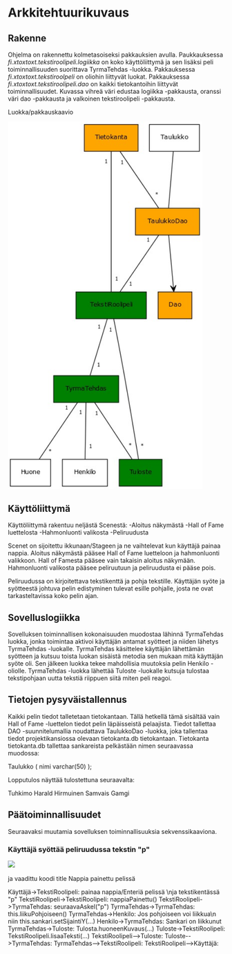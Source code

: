 # Arkkitehtuurikuvaus

## Rakenne

Ohjelma on rakennettu kolmetasoiseksi pakkauksien avulla. Paukkauksessa _fi.xtoxtoxt.tekstiroolipeli.logiikka_ on koko käyttöliittymä ja sen lisäksi peli toiminnallisuuden suorittava TyrmaTehdas -luokka. Pakkauksessa _fi.xtoxtoxt.tekstiroolpeli_ on oliohin liittyvät luokat. Pakkauksessa _fi.xtoxtoxt.tekstiroolipeli.dao_ on kaikki tietokantoihin liittyvät toiminnallisuudet. Kuvassa vihreä väri edustaa logiikka -pakkausta, oranssi väri dao -pakkausta ja valkoinen tekstiroolipeli -pakkausta.

Luokka/pakkauskaavio

<img src="https://github.com/Karvamahuli/otm-harjoitustyo/blob/master/dokumentaatio/TekstiRoolipeliKaavio.jpg" width="450">

## Käyttöliittymä

Käyttöliittymä rakentuu neljästä Scenestä:
-Aloitus näkymästä
-Hall of Fame luettelosta
-Hahmonluonti valikosta
-Peliruudusta

Scenet on sijoitettu ikkunaan/Stageen ja ne vaihtelevat kun käyttäjä painaa nappia. Aloitus näkymästä pääsee Hall of Fame luetteloon ja hahmonluonti valikkoon. Hall of Famesta pääsee vain takaisin aloitus näkymään. Hahmonluonti valikosta pääsee peliruutuun ja peliruudusta ei pääse pois.

Peliruudussa on kirjoitettava tekstikenttä ja pohja tekstille. Käyttäjän syöte ja syötteestä johtuva pelin edistyminen tulevat esille pohjalle, josta ne ovat tarkasteltavissa koko pelin ajan. 

## Sovelluslogiikka

Sovelluksen toiminnallisen kokonaisuuden muodostaa lähinnä TyrmaTehdas luokka, jonka toimintaa aktivoi käyttäjän antamat syötteet ja niiden lähetys TyrmaTehdas -luokalle. TyrmaTehdas käsittelee käyttäjän lähettämän syötteen ja kutsuu toista luokan sisäistä metodia sen mukaan mitä käyttäjän syöte oli. Sen jälkeen luokka tekee mahdollisia muutoksia pelin Henkilo -oliolle. TyrmaTehdas -luokka lähettää Tuloste -luokalle kutsuja tulostaa tekstipohjaan uutta tekstiä riippuen siitä miten peli reagoi. 

## Tietojen pysyväistallennus

Kaikki pelin tiedot talletetaan tietokantaan. Tällä hetkellä tämä sisältää vain Hall of Fame -luettelon tiedot pelin läpäisseistä pelaajista. Tiedot tallettaa DAO -suunnitelumallia noudattava TaulukkoDao -luokka, joka tallentaa tiedot projektikansiossa olevaan tietokanta.db tietokantaan. Tietokanta tietokanta.db tallettaa sankareista pelkästään nimen seuraavassa muodossa:

Taulukko (
nimi varchar(50)
);

Lopputulos näyttää tulostettuna seuraavalta:

Tuhkimo
Harald Hirmuinen
Samvais Gamgi

## Päätoiminnallisuudet

Seuraavaksi muutamia sovelluksen toiminnallisuuksia sekvenssikaaviona.

### Käyttäjä syöttää peliruudussa tekstin "p"

<img src="https://github.com/Karvamahuli/otm-harjoitustyo/blob/master/dokumentaatio/Nappia%20painettu%20peliss%C3%A4.png" width="800">
 
 ja vaadittu koodi
 title Nappia painettu pelissä

Käyttäjä->TekstiRoolipeli: painaa nappia/Enteriä pelissä \nja tekstikentässä "p"
TekstiRoolipeli->TekstiRoolipeli: nappiaPainettu()
TekstiRoolipeli->TyrmaTehdas: seuraavaAskel("p")
TyrmaTehdas->TyrmaTehdas: this.liikuPohjoiseen()
TyrmaTehdas->Henkilo: Jos pohjoiseen voi liikkua\n niin this.sankari.setSijaintiY(...)
Henkilo->TyrmaTehdas: Sankari on liikkunut
TyrmaTehdas->Tuloste: Tulosta.huoneenKuvaus(...)
Tuloste->TekstiRoolipeli: TekstiRoolipeli.lisaaTeksti(...)
TekstiRoolipeli-->Tuloste: 
Tuloste-->TyrmaTehdas:
TyrmaTehdas-->TekstiRoolipeli:
TekstiRoolipeli-->Käyttäjä: 
